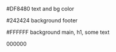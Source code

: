 #DF8480 text and bg color

#242424 background footer

#FFFFFF background main, h1, some text

000000
